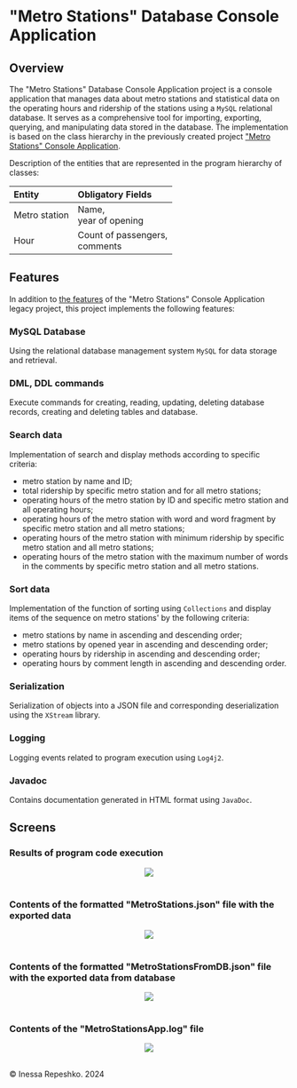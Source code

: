 # <a id="metro-station-database-console-application"></a> "Metro Stations" Database Console Application

## Overview

The "Metro Stations" Database Console Application project is a console application that manages data 
about metro stations and statistical data on the operating hours and ridership of the stations 
using a ```MySQL``` relational database.
It serves as a comprehensive tool for importing, exporting, querying, and manipulating data stored in the database.
The implementation is based on the class hierarchy in the previously created project 
["Metro Stations" Console Application](https://github.com/InessaRepeshko/java-application-metro-stations/tree/main/applications/src/main/java/applications/console_application/README.md#metro-station-console-application).

Description of the entities that are represented in the program hierarchy of classes:

| Entity        | Obligatory Fields                  |
|:--------------|:-----------------------------------|
| Metro station | Name, <br/>year of opening         |
| Hour          | Count of passengers, <br/>comments |


## <a id="metro-station-database-console-application-features"></a> Features

In addition to [the features](https://github.com/InessaRepeshko/java-application-metro-stations/tree/main/applications/src/main/java/applications/console_application/README.md#metro-station-console-application-features) 
of the "Metro Stations" Console Application legacy project, this project implements the following features:

### MySQL Database
Using the relational database management system ```MySQL``` for data storage and retrieval.

### DML, DDL commands
Execute commands for creating, reading, updating, deleting database records, creating and deleting tables and database.

### Search data
Implementation of search and display methods according to specific criteria:
- metro station by name and ID;
- total ridership by specific metro station and for all metro stations;
- operating hours of the metro station by ID and specific metro station and all operating hours;
- operating hours of the metro station with word and word fragment by specific metro station and all metro stations;
- operating hours of the metro station with minimum ridership by specific metro station and all metro stations;
- operating hours of the metro station with the maximum number of words in the comments 
by specific metro station and all metro stations.

### Sort data
Implementation of the function of sorting using ```Collections``` and display items
of the sequence on metro stations' by the following criteria:
- metro stations by name in ascending and descending order;
- metro stations by opened year in ascending and descending order;
- operating hours by ridership in ascending and descending order;
- operating hours by comment length in ascending and descending order.

### Serialization
Serialization of objects into a JSON file and corresponding deserialization using the ```XStream``` library.

### Logging
Logging events related to program execution using ```Log4j2```.

### Javadoc
Contains documentation generated in HTML format using ```JavaDoc```.


## Screens

### Results of program code execution

<div align="center">
    <img src="https://github.com/InessaRepeshko/java-application-metro-stations/blob/main/screens/database_console_application/results.jpg">
</div><br />

### Contents of the formatted "MetroStations.json" file with the exported data

<div align="center">
    <img src="https://github.com/InessaRepeshko/java-application-metro-stations/blob/main/screens/database_console_application/json_file_1.jpg">
</div><br />

### Contents of the formatted "MetroStationsFromDB.json" file with the exported data from database

<div align="center">
    <img src="https://github.com/InessaRepeshko/java-application-metro-stations/blob/main/screens/database_console_application/json_file_2.jpg">
</div><br />

### Contents of the "MetroStationsApp.log" file

<div align="center">
    <img src="https://github.com/InessaRepeshko/java-application-metro-stations/blob/main/screens/database_console_application/log_file.jpg">
</div><br />



© Inessa Repeshko. 2024
